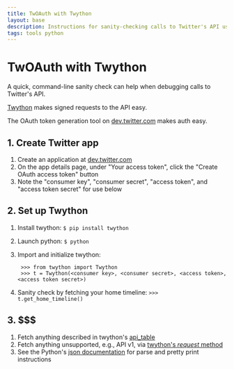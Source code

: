 ```yaml
---
title: TwOAuth with Twython
layout: base
description: Instructions for sanity-checking calls to Twitter's API using Twython
tags: tools python
---
```



# TwOAuth with Twython

A quick, command-line sanity check can help when debugging calls to Twitter's API.

[Twython](https://github.com/ryanmcgrath/twython) makes signed requests to the API easy.

The OAuth token generation tool on [dev.twitter.com](http://dev.twitter.com) makes auth easy.


## 1. Create Twitter app

1. Create an application at [dev.twitter.com](http://dev.twitter.com)
1. On the app details page, under "Your access token", click the "Create OAuth access token" button
1. Note the "consumer key", "consumer secret", "access token", and "access token secret" for use below


## 2. Set up Twython

1. Install twython: `$ pip install twython`
1. Launch python: `$ python`
1. Import and initialize twython:

        >>> from twython import Twython
        >>> t = Twython(<consumer key>, <consumer secret>, <access token>, <access token secret>)

1. Sanity check by fetching your home timeline: `>>> t.get_home_timeline()`


## 3. $$$

1. Fetch anything described in twython's [api_table](https://github.com/ryanmcgrath/twython/blob/master/twython/endpoints.py)
1. Fetch anything unsupported, e.g., API v1, via [twython's _request_ method](https://github.com/ryanmcgrath/twython/blob/master/twython/twython.py#L209)
1. See the Python's [json documentation](http://docs.python.org/2/library/json.html) for parse and pretty print instructions


